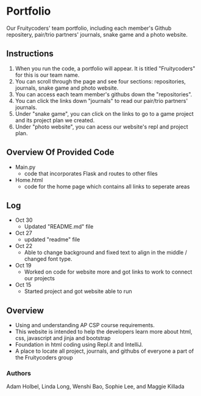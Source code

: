 # Portfolio
Our Fruitycoders' team portfolio, including each member's Github repositery, pair/trio partners' journals, snake game and a photo website. 

## Instructions
1. When you run the code, a portfolio  will appear. It is titled "Fruitycoders" for this is our team name. 
2. You can scroll through the page and see four  sections: repositories, journals, snake game and photo website. 
3. You can access each team member's githubs down the "repositories". 
4. You can click the links down "journals" to read our pair/trio partners' journals. 
5. Under "snake game", you can click on the links to go to a game project and its project plan we created. 
6. Under "photo website", you can acess our website's repl and project plan. 

## Overview Of Provided Code
* Main.py
  - code that incorporates Flask and routes to other files
* Home.html
  - code for the home page which contains all links to seperate areas

## Log
* Oct 30
  - Updated "README.md" file 
* Oct 27
  - updated "readme" file
* Oct 22
  - Able to change background and fixed text to align in the middle / changed font type.
* Oct 19
  - Worked on code for website more and got links to work to connect our projects
* Oct 15
  - Started project and got website able to run

## Overview
- Using and understanding AP CSP course requirements.
- This website is intended to help the developers learn more about html, css, javascript and jinja and bootstrap 
- Foundation in html coding using Repl.it and IntelliJ.
- A place to locate all project, journals, and githubs of everyone a part of the Fruitycoders group

### Authors
Adam Holbel, Linda Long, Wenshi Bao, Sophie Lee, and Maggie Killada
